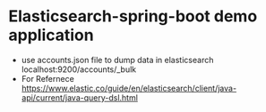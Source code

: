 # Elasticsearch-spring-boot demo application
- use accounts.json file to dump data in elasticsearch
   localhost:9200/accounts/_bulk
- For Refernece https://www.elastic.co/guide/en/elasticsearch/client/java-api/current/java-query-dsl.html
